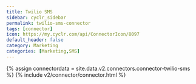 ```yaml
---
title: Twilio SMS
sidebar: cyclr_sidebar
permalink: twilio-sms-connector
tags: [connector]
icon: https://my.cyclr.com/api/ConnectorIcon/8097
default_header: false
category: Marketing
categories: [Marketing,SMS]
---
```

{% assign connectordata = site.data.v2.connectors.connector-twilio-sms %}
{% include v2/connector/connector.html %}	